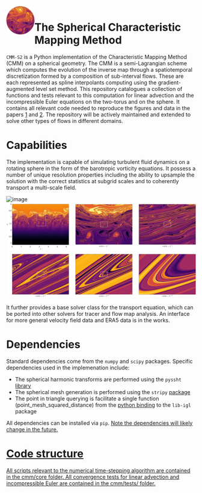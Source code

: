 <img align="left" height="75" width="75" src="./docs/assets/cmm-s2_logo.png">

# The Spherical Characteristic Mapping Method

`CMM-S2` is a Python implementation of the Characteristic Mapping Method (CMM) on a spherical geometry. The CMM is a semi-Lagrangian scheme which computes the evolution of the inverse map through a spatiotemporal discretization formed by a composition of sub-interval flows. These are each represented as spline interpolants computing using the gradient-augmented level set method. This repository catalogues a collection of functions and tests relevant to this computation for linear advection and the incompressible Euler equations on the two-torus and on the sphere. It contains all relevant code needed to reproduce the figures and data in the papers [1](https://www.sciencedirect.com/science/article/pii/S0021999122009688?casa_token=XLpApKjiy_wAAAAA:d0pBJ0JlQfz7WpwiINySp_ceZF8ECV9v8xHKZ9PWz3QP7bKiyutZBS1HfOcpuk8L5_JQXCtD3g) and [2](https://arxiv.org/pdf/2302.01205.pdf). The repository will be actively maintained and extended to solve other types of flows in different domains.

# Capabilities

The implementation is capable of simulating turbulent fluid dynamics on a rotating sphere in the form of the barotropic vorticity equations. It possess a number of unique resolution properties including the ability to upsample the solution with the correct statistics at subgrid scales and to coherently transport a multi-scale field. 

![image](./docs/assets/multi_jet_evolution_redo.png)
![image](./docs/assets/multi_jet_redo_zoom.png)


It further provides a base solver class for the transport equation, which can be ported into other solvers for tracer and flow map analysis. An interface for more general velocity field data and ERA5 data is in the works. 




# Dependencies
Standard dependencies come from the `numpy` and `scipy` packages. Specific dependencies used in the implemenation include:

- The spherical harmonic transforms are performed using the `pyssht` [library](https://pypi.org/project/pyssht/)
- The spherical mesh generation is performed using the `stripy` [package](https://pypi.org/project/stripy/)
- The point in triangle querying is facilitate a single function (point_mesh_squared_distance) from the [python binding](https://libigl.github.io/libigl-python-bindings/) to the `lib-igl` package

All dependencies can be installed via `pip`. <u> Note <u> the dependencies will likely change in the future. 

# Code structure

All scripts relevant to the numerical time-stepping algorithm are contained in the cmm/core folder. All convergence tests for linear advection and incompressible Euler are contained in the cmm/tests/ folder. 
